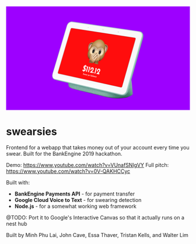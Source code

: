 

![Swearsies](https://github.com/waltzaround/swearsies/blob/master/header.png?raw=true "Swearsies")


# swearsies

Frontend for a webapp that takes money out of your account every time you swear. Built for the BankEngine 2019 hackathon.


Demo: https://www.youtube.com/watch?v=VUnafSNlgVY
Full pitch: https://www.youtube.com/watch?v=0V-QAKHCCyc

Built with:
- **BankEngine Payments API** - for payment transfer
- **Google Cloud Voice to Text** - for swearing detection
- **Node.js** - for a somewhat working web framework

@TODO: Port it to Google's Interactive Canvas so that it actually runs on a nest hub

Built by Minh Phu Lai, John Cave, Essa Thaver, Tristan Kells, and Walter Lim
